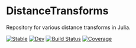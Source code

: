 # DistanceTransforms

Repository for various distance transforms in Julia.

[![Stable](https://img.shields.io/badge/docs-stable-blue.svg)](https://Dale-Black.github.io/DistanceTransforms.jl/stable)
[![Dev](https://img.shields.io/badge/docs-dev-blue.svg)](https://Dale-Black.github.io/DistanceTransforms.jl/dev)
[![Build Status](https://github.com/Dale-Black/PracticePackage.jl/workflows/CI/badge.svg)](https://github.com/Dale-Black/DistanceTransforms.jl/actions)
[![Coverage](https://codecov.io/gh/Dale-Black/PracticePackage.jl/branch/master/graph/badge.svg)](https://codecov.io/gh/Dale-Black/DistanceTransforms.jl)